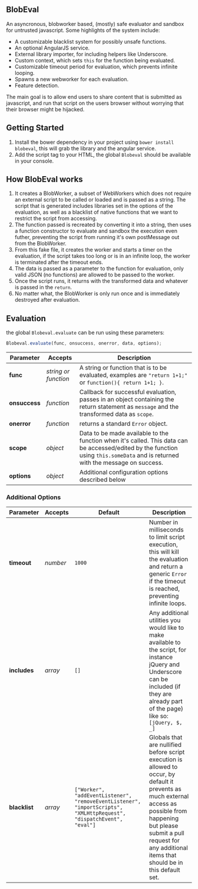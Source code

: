 ## BlobEval

An asyncronous, blobworker based, (mostly) safe evaluator and sandbox for untrusted javascript. Some highlights of the system include:

* A customizable blacklist system for possibly unsafe functions.
* An optional AngularJS service.
* External library importer, for including helpers like Underscore.
* Custom context, which sets `this` for the function being evaluated.
* Customizable timeout period for evaluation, which prevents infinite looping.
* Spawns a new webworker for each evaluation.
* Feature detection.

The main goal is to allow end users to share content that is submitted as javascript, and run that script on the users browser without worrying that their browser might be hijacked.

## Getting Started

1. Install the bower dependency in your project using `bower install blobeval`, this will grab the library and the angular service.
2. Add the script tag to your HTML, the global `Blobeval` should be available in your console.

## How BlobEval works

1. It creates a BlobWorker, a subset of WebWorkers which does not require an external script to be called or loaded and is passed as a string. The script that is generated includes libraries set in the options of the evaluation, as well as a blacklist of native functions that we want to restrict the script from accessing.
2. The function passed is recreated by converting it into a string, then uses a function constructor to evaluate and sandbox the execution even futher, preventing the script from running it's own postMessage out from the BlobWorker.
3. From this fake file, it creates the worker and starts a timer on the evaluation, if the script takes too long or is in an infinite loop, the worker is terminated after the timeout ends.
4. The data is passed as a parameter to the function for evaluation, only valid JSON (no functions) are allowed to be passed to the worker.
5. Once the script runs, it returns with the transformed data and whatever is passed in the `return`.
6. No matter what, the BlobWorker is only run once and is immediately destroyed after evaluation.

## Evaluation

the global `Blobeval.evaluate` can be run using these parameters:

```js
Blobeval.evaluate(func, onsuccess, onerror, data, options);
```

| Parameter | Accepts            | Description                                                                                                                                                                 |
|-----------|--------------------|-----------------------------------------------------------------------------------------------------------------------------------------------------------------------------|
| **func**      | *string or function* | A string or function that is to be evaluated, examples are `"return 1+1;"` or `function(){ return 1+1; }`.                                                                  |
| **onsuccess** | *function*           | Callback for successful evaluation, passes in an object containing the return statement as `message` and the transformed data as `scope`.                                   |
| **onerror**   | *function*           | returns a standard `Error` object.                                                                                                                                          |
| **scope**     | *object*             | Data to be made available to the function when it's called. This data can be accessed/edited by the function using `this.someData` and is returned with the message on success. |
| **options**   | *object*             | Additional configuration options described below                                                                                                                            |

### Additional Options

| Parameter     | Accepts  | Default                                                                                                             | Description                                                                                                                                                                                                                                     |
|---------------|----------|---------------------------------------------------------------------------------------------------------------------|-------------------------------------------------------------------------------------------------------------------------------------------------------------------------------------------------------------------------------------------------|
| **timeout**   | *number* | `1000`                                                                                                              | Number in milliseconds to limit script execution, this will kill the evaluation and return a generic `Error` if the timeout is reached, preventing infinite loops.                                                                              |
| **includes**  | *array*  | `[]`                                                                                                                | Any additional utilities you would like to make available to the script, for instance jQuery and Underscore can be included (if they are already part of the page) like so: `[jQuery, $, _]`                                                    |
| **blacklist** | *array*  | ```["Worker", "addEventListener", "removeEventListener", "importScripts", "XMLHttpRequest", "dispatchEvent", "eval"]``` | Globals that are nullified before script execution is allowed to occur, by default it prevents as much external access as possible from happening but please submit a pull request for any additional items that should be in this default set. |
